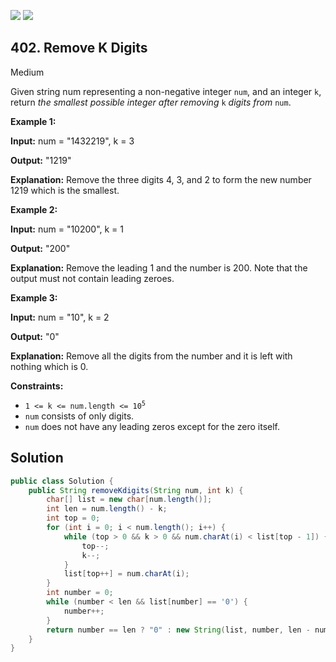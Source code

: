 [![](https://img.shields.io/github/stars/javadev/LeetCode-in-Java?label=Stars&style=flat-square)](https://github.com/javadev/LeetCode-in-Java)
[![](https://img.shields.io/github/forks/javadev/LeetCode-in-Java?label=Fork%20me%20on%20GitHub%20&style=flat-square)](https://github.com/javadev/LeetCode-in-Java/fork)

## 402\. Remove K Digits

Medium

Given string num representing a non-negative integer `num`, and an integer `k`, return _the smallest possible integer after removing_ `k` _digits from_ `num`.

**Example 1:**

**Input:** num = "1432219", k = 3

**Output:** "1219"

**Explanation:** Remove the three digits 4, 3, and 2 to form the new number 1219 which is the smallest. 

**Example 2:**

**Input:** num = "10200", k = 1

**Output:** "200"

**Explanation:** Remove the leading 1 and the number is 200. Note that the output must not contain leading zeroes. 

**Example 3:**

**Input:** num = "10", k = 2

**Output:** "0"

**Explanation:** Remove all the digits from the number and it is left with nothing which is 0. 

**Constraints:**

*   <code>1 <= k <= num.length <= 10<sup>5</sup></code>
*   `num` consists of only digits.
*   `num` does not have any leading zeros except for the zero itself.

## Solution

```java
public class Solution {
    public String removeKdigits(String num, int k) {
        char[] list = new char[num.length()];
        int len = num.length() - k;
        int top = 0;
        for (int i = 0; i < num.length(); i++) {
            while (top > 0 && k > 0 && num.charAt(i) < list[top - 1]) {
                top--;
                k--;
            }
            list[top++] = num.charAt(i);
        }
        int number = 0;
        while (number < len && list[number] == '0') {
            number++;
        }
        return number == len ? "0" : new String(list, number, len - number);
    }
}
```